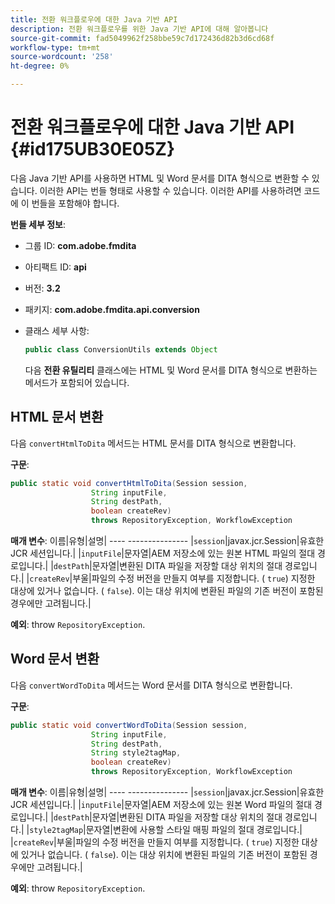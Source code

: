 ```yaml
---
title: 전환 워크플로우에 대한 Java 기반 API
description: 전환 워크플로우를 위한 Java 기반 API에 대해 알아봅니다
source-git-commit: fad5049962f258bbe59c7d172436d82b3d6cd68f
workflow-type: tm+mt
source-wordcount: '258'
ht-degree: 0%

---
```



# 전환 워크플로우에 대한 Java 기반 API {#id175UB30E05Z}

다음 Java 기반 API를 사용하면 HTML 및 Word 문서를 DITA 형식으로 변환할 수 있습니다. 이러한 API는 번들 형태로 사용할 수 있습니다. 이러한 API를 사용하려면 코드에 이 번들을 포함해야 합니다.

**번들 세부 정보**:

- 그룹 ID: **com.adobe.fmdita**

- 아티팩트 ID: **api**

- 버전: **3.2**

- 패키지: **com.adobe.fmdita.api.conversion**

- 클래스 세부 사항:

  ```JAVA
  public class ConversionUtils extends Object
  ```

  다음 **전환 유틸리티** 클래스에는 HTML 및 Word 문서를 DITA 형식으로 변환하는 메서드가 포함되어 있습니다.


## HTML 문서 변환

다음 `convertHtmlToDita` 메서드는 HTML 문서를 DITA 형식으로 변환합니다.

**구문**:

```JAVA
public static void convertHtmlToDita(Session session, 
                  String inputFile, 
                  String destPath, 
                  boolean createRev) 
                  throws RepositoryException, WorkflowException
```

**매개 변수**: 이름|유형|설명| ---- --------------- |`session`|javax.jcr.Session|유효한 JCR 세션입니다.| |`inputFile`|문자열|AEM 저장소에 있는 원본 HTML 파일의 절대 경로입니다.| |`destPath`|문자열|변환된 DITA 파일을 저장할 대상 위치의 절대 경로입니다.| |`createRev`|부울|파일의 수정 버전을 만들지 여부를 지정합니다. \( `true`\) 지정한 대상에 있거나 없습니다. \( `false`\). 이는 대상 위치에 변환된 파일의 기존 버전이 포함된 경우에만 고려됩니다.|

**예외**: throw `RepositoryException`.

## Word 문서 변환

다음 ``convertWordToDita`` 메서드는 Word 문서를 DITA 형식으로 변환합니다.

**구문**:

```JAVA
public static void convertWordToDita(Session session, 
                  String inputFile,
                  String destPath, 
                  String style2tagMap, 
                  boolean createRev) 
                  throws RepositoryException, WorkflowException
```

**매개 변수**: 이름|유형|설명| ---- --------------- |`session`|javax.jcr.Session|유효한 JCR 세션입니다.| |`inputFile`|문자열|AEM 저장소에 있는 원본 Word 파일의 절대 경로입니다.| |`destPath`|문자열|변환된 DITA 파일을 저장할 대상 위치의 절대 경로입니다.| |`style2tagMap`|문자열|변환에 사용할 스타일 매핑 파일의 절대 경로입니다.| |`createRev`|부울|파일의 수정 버전을 만들지 여부를 지정합니다. \( `true`\) 지정한 대상에 있거나 없습니다. \( `false`\). 이는 대상 위치에 변환된 파일의 기존 버전이 포함된 경우에만 고려됩니다.|

**예외**: throw `RepositoryException`.

